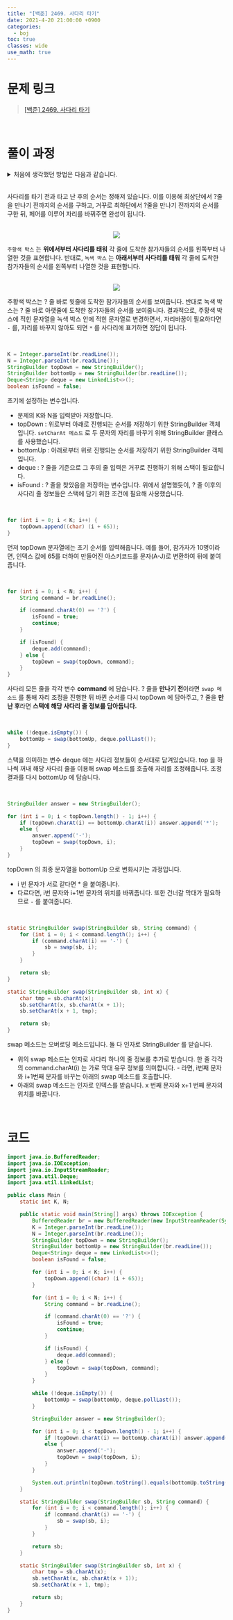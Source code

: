 ```yaml
---
title: "[백준] 2469. 사다리 타기"
date: 2021-4-20 21:00:00 +0900
categories:
  - boj
toc: true
classes: wide
use_math: true
---
```


# 문제 링크

> [[백준] 2469. 사다리 타기](https://www.acmicpc.net/problem/2469)

<br>

# 풀이 과정

<details>
<summary>처음에 생각했던 방법은 다음과 같습니다.</summary>
<div markdown="1">

1. 사다리의 감춰진 한 줄을 직접 그린다.
2. 한 명씩 완성된 사다리를 통해 아래로 내린다.
3. 도달한 순서에 맞게 배치한다.

```java
import java.io.BufferedReader;
import java.io.IOException;
import java.io.InputStreamReader;
import java.util.Arrays;

public class BOJ_2469_사다리타기 {
    static int N, K;
    static char[][] map;
    static int row, col;
    static int target_row;
    static String target;
    static char[] order;

    public static void main(String[] args) throws IOException {
        BufferedReader br = new BufferedReader(new InputStreamReader(System.in));
        K = Integer.parseInt(br.readLine());
        N = Integer.parseInt(br.readLine());
        row = N;
        col = K + K - 1;
        target = br.readLine();
        map = new char[N][K + K - 1];
        order = new char[col];

        for (int i = 0; i < N; i++) {
            String input = br.readLine();

            for (int j = 0; j < input.length(); j++) {
                map[i][j * 2 + 1] = input.charAt(j);
            }

            if (map[i][1] == '?') target_row = i;
        }

        draw(1, false);
        draw(1, true);

        StringBuilder sb = new StringBuilder();
        for (int j = 0; j < K - 1; j++) sb.append('x');
        System.out.println(sb);
    }

    static void draw(int idx, boolean isHor) {
        if (idx == col) {
            reach();

            return;
        }

        if (isHor) {
            map[target_row][idx] = '*';
            draw(idx + 2, false);
        }

        if (!isHor) {
            map[target_row][idx] = '*';
            draw(idx + 2, false);
            map[target_row][idx] = '-';
            draw(idx + 2, true);
        }
    }

    static void reach() {
        for (int person = 0; person < col; person += 2) {
            int i = 0;
            int j = person;

            while (true) {
                while (i < row && ((isRange(i, j - 1) && map[i][j - 1] == '*' && isRange(i, j + 1) && map[i][j + 1] == '*')
                        || (!isRange(i, j - 1) && isRange(i, j + 1) && map[i][j + 1] == '*')
                        || (isRange(i, j - 1) && map[i][j - 1] == '*') && !isRange(i, j + 1)
                )) {
                    i++;
                }

                if (i == row) {
                    order[j] = (char) (person / 2 + 65);
                    break;
                }

                if (isRange(i, j + 1) && map[i][j + 1] == '-') {
                    i++;
                    j += 2;
                }

                if (isRange(i, j - 1) && map[i][j - 1] == '-') {
                    i++;
                    j -= 2;
                }
            }
        }

        StringBuilder sb = new StringBuilder();
        for (int j = 0; j < col; j++) {
            if (order[j] == '\0') continue;
            sb.append(order[j]);
        }

        if (sb.toString().equals(target)) {
            sb = new StringBuilder();

            for (int j = 0; j < col; j++) {
                if (map[target_row][j] == '\0') continue;
                sb.append(map[target_row][j]);
            }

            System.out.println(sb.toString());
            System.exit(0);
        }
    }

    static boolean isRange(int x, int y) {
        return x >= 0 && x < row && y >= 0 && y < col;
    }
}
```

하지만 위 방식으로는 시간 초과가 발생하고, 그 이유는 다음과 같이 생각해볼 수 있습니다.

1. 감춰진 줄을 그리기 위해 **매번 순열을 만드는 작업.**
2. **상단에서 하단으로 모든 사람들을 내리는** **작업.**
3. 하단에서 완성된 순서가 저장된 문자 배열을 문자열로 변경하는 작업.

</div>
</details>

<br>

사다리를 타기 전과 타고 난 후의 순서는 정해져 있습니다. 이를 이용해 최상단에서 ?줄을 만나기 전까지의 순서를 구하고, 거꾸로 최하단에서 ?줄을 만나기 전까지의 순서를 구한 뒤, 페어를 이루어 자리를 바꿔주면 완성이 됩니다.

<br>

<center><img src="http://dl.dropbox.com/s/s4q0te1yujpuy40/%EB%B0%B1%EC%A4%80-2469_%EC%82%AC%EB%8B%A4%EB%A6%AC-%ED%83%80%EA%B8%B0-1.png"></center>

`주황색 박스` 는 **위에서부터 사다리를 태워** 각 줄에 도착한 참가자들의 순서를 왼쪽부터 나열한 것을 표현합니다. 반대로, `녹색 박스` 는 **아래서부터 사다리를 태워** 각 줄에 도착한 참가자들의 순서를 왼쪽부터 나열한 것을 표현합니다.

<br>

<center><img src="http://dl.dropbox.com/s/k7za48uwohz6nw0/%EB%B0%B1%EC%A4%80-2469_%EC%82%AC%EB%8B%A4%EB%A6%AC-%ED%83%80%EA%B8%B0-2.png"></center>

주황색 박스는 ? 줄 바로 윗줄에 도착한 참가자들의 순서를 보여줍니다. 반대로 녹색 박스는 ? 줄 바로 아랫줄에 도착한 참가자들의 순서를 보여줍니다. 결과적으로, 주황색 박스에 적힌 문자열을 녹색 박스 안에 적힌 문자열로 변경하면서, 자리바꿈이 필요하다면 `-` 를, 자리를 바꾸지 않아도 되면 `*` 를 사다리에 표기하면 정답이 됩니다.

<br>

```java
K = Integer.parseInt(br.readLine());
N = Integer.parseInt(br.readLine());
StringBuilder topDown = new StringBuilder();
StringBuilder bottomUp = new StringBuilder(br.readLine());
Deque<String> deque = new LinkedList<>();
boolean isFound = false;
```

초기에 설정하는 변수입니다.

- 문제의 K와 N을 입력받아 저장합니다.
- topDown : 위로부터 아래로 진행되는 순서를 저장하기 위한 StringBuilder 객체입니다. `setCharAt 메소드` 로 두 문자의 자리를 바꾸기 위해 StringBuilder 클래스를 사용했습니다.
- bottomUp : 아래로부터 위로 진행되는 순서를 저장하기 위한 StringBuilder 객체입니다.
- deque : ? 줄을 기준으로 그 후의 줄 입력은 거꾸로 진행하기 위해 스택이 필요합니다.
- isFound : ? 줄을 찾았음을 저장하는 변수입니다. 위에서 설명했듯이, ? 줄 이후의 사다리 줄 정보들은 스택에 담기 위한 조건에 필요해 사용했습니다.

<br>

```java
for (int i = 0; i < K; i++) {
    topDown.append((char) (i + 65));
}
```

먼저 topDown 문자열에는 초기 순서를 입력해줍니다. 예를 들어, 참가자가 10명이라면, 인덱스 값에 65를 더하여 만들어진 아스키코드를 문자(A-J)로 변환하여 뒤에 붙여줍니다.

<br>

```java
for (int i = 0; i < N; i++) {
    String command = br.readLine();

    if (command.charAt(0) == '?') {
        isFound = true;
        continue;
    }

    if (isFound) {
        deque.add(command);
    } else {
        topDown = swap(topDown, command);
    }
}
```

사다리 모든 줄을 각각 변수 **command** 에 담습니다. ? 줄을 **만나기 전**이라면 `swap 메소드` 를 통해 자리 조정을 진행한 뒤 바뀐 순서를 다시 topDown 에 담아주고, ? 줄을 **만난 후**라면 **스택에 해당 사다리 줄 정보를 담아둡니다.**

<br>

```java
while (!deque.isEmpty()) {
    bottomUp = swap(bottomUp, deque.pollLast());
}
```

스택을 의미하는 변수 deque 에는 사다리 정보들이 순서대로 담겨있습니다. top 을 하나씩 꺼내 해당 사다리 줄을 이용해 swap 메소드를 호출해 자리를 조정해줍니다. 조정 결과를 다시 bottomUp 에 담습니다.

<br>

```java
StringBuilder answer = new StringBuilder();

for (int i = 0; i < topDown.length() - 1; i++) {
    if (topDown.charAt(i) == bottomUp.charAt(i)) answer.append('*');
    else {
        answer.append('-');
        topDown = swap(topDown, i);
    }
}
```

topDown 의 최종 문자열을 bottomUp 으로 변화시키는 과정입니다.

- i 번 문자가 서로 같다면 \* 을 붙여줍니다.
- 다르다면, i번 문자와 i+1번 문자의 위치를 바꿔줍니다. 또한 건너갈 막대가 필요하므로 `-` 를 붙여줍니다.

<br>

```java
static StringBuilder swap(StringBuilder sb, String command) {
    for (int i = 0; i < command.length(); i++) {
        if (command.charAt(i) == '-') {
            sb = swap(sb, i);
        }
    }

    return sb;
}

static StringBuilder swap(StringBuilder sb, int x) {
    char tmp = sb.charAt(x);
    sb.setCharAt(x, sb.charAt(x + 1));
    sb.setCharAt(x + 1, tmp);

    return sb;
}
```

swap 메소드는 오버로딩 메소드입니다. 둘 다 인자로 StringBuilder 를 받습니다.

- 위의 swap 메소드는 인자로 사다리 하나의 줄 정보를 추가로 받습니다. 한 줄 각각의 command.charAt(i) 는 가로 막대 유무 정보를 의미합니다. - 라면, i번째 문자와 i+1번째 문자를 바꾸는 아래의 swap 메소드를 호출합니다.
- 아래의 swap 메소드는 인자로 인덱스를 받습니다. x 번째 문자와 x+1 번째 문자의 위치를 바꿉니다.

<br>

# 코드

```java
import java.io.BufferedReader;
import java.io.IOException;
import java.io.InputStreamReader;
import java.util.Deque;
import java.util.LinkedList;

public class Main {
    static int K, N;

    public static void main(String[] args) throws IOException {
        BufferedReader br = new BufferedReader(new InputStreamReader(System.in));
        K = Integer.parseInt(br.readLine());
        N = Integer.parseInt(br.readLine());
        StringBuilder topDown = new StringBuilder();
        StringBuilder bottomUp = new StringBuilder(br.readLine());
        Deque<String> deque = new LinkedList<>();
        boolean isFound = false;

        for (int i = 0; i < K; i++) {
            topDown.append((char) (i + 65));
        }

        for (int i = 0; i < N; i++) {
            String command = br.readLine();

            if (command.charAt(0) == '?') {
                isFound = true;
                continue;
            }

            if (isFound) {
                deque.add(command);
            } else {
                topDown = swap(topDown, command);
            }
        }

        while (!deque.isEmpty()) {
            bottomUp = swap(bottomUp, deque.pollLast());
        }

        StringBuilder answer = new StringBuilder();

        for (int i = 0; i < topDown.length() - 1; i++) {
            if (topDown.charAt(i) == bottomUp.charAt(i)) answer.append('*');
            else {
                answer.append('-');
                topDown = swap(topDown, i);
            }
        }

        System.out.println(topDown.toString().equals(bottomUp.toString()) ? answer : "x".repeat(K - 1));
    }

    static StringBuilder swap(StringBuilder sb, String command) {
        for (int i = 0; i < command.length(); i++) {
            if (command.charAt(i) == '-') {
                sb = swap(sb, i);
            }
        }

        return sb;
    }

    static StringBuilder swap(StringBuilder sb, int x) {
        char tmp = sb.charAt(x);
        sb.setCharAt(x, sb.charAt(x + 1));
        sb.setCharAt(x + 1, tmp);

        return sb;
    }
}
```

